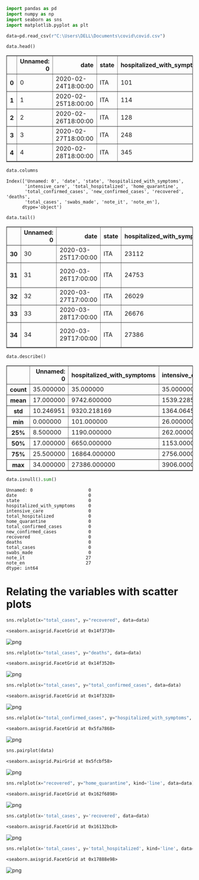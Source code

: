 ```python
import pandas as pd
import numpy as np
import seaborn as sns
import matplotlib.pyplot as plt

```


```python
data=pd.read_csv(r"C:\Users\DELL\Documents\covid\covid.csv")
```


```python
data.head()
```




<div>
<style scoped>
    .dataframe tbody tr th:only-of-type {
        vertical-align: middle;
    }

    .dataframe tbody tr th {
        vertical-align: top;
    }

    .dataframe thead th {
        text-align: right;
    }
</style>
<table border="1" class="dataframe">
  <thead>
    <tr style="text-align: right;">
      <th></th>
      <th>Unnamed: 0</th>
      <th>date</th>
      <th>state</th>
      <th>hospitalized_with_symptoms</th>
      <th>intensive_care</th>
      <th>total_hospitalized</th>
      <th>home_quarantine</th>
      <th>total_confirmed_cases</th>
      <th>new_confirmed_cases</th>
      <th>recovered</th>
      <th>deaths</th>
      <th>total_cases</th>
      <th>swabs_made</th>
      <th>note_it</th>
      <th>note_en</th>
    </tr>
  </thead>
  <tbody>
    <tr>
      <th>0</th>
      <td>0</td>
      <td>2020-02-24T18:00:00</td>
      <td>ITA</td>
      <td>101</td>
      <td>26</td>
      <td>127</td>
      <td>94</td>
      <td>221</td>
      <td>221</td>
      <td>1</td>
      <td>7</td>
      <td>229</td>
      <td>4324</td>
      <td>NaN</td>
      <td>NaN</td>
    </tr>
    <tr>
      <th>1</th>
      <td>1</td>
      <td>2020-02-25T18:00:00</td>
      <td>ITA</td>
      <td>114</td>
      <td>35</td>
      <td>150</td>
      <td>162</td>
      <td>311</td>
      <td>90</td>
      <td>1</td>
      <td>10</td>
      <td>322</td>
      <td>8623</td>
      <td>NaN</td>
      <td>NaN</td>
    </tr>
    <tr>
      <th>2</th>
      <td>2</td>
      <td>2020-02-26T18:00:00</td>
      <td>ITA</td>
      <td>128</td>
      <td>36</td>
      <td>164</td>
      <td>221</td>
      <td>385</td>
      <td>74</td>
      <td>3</td>
      <td>12</td>
      <td>400</td>
      <td>9587</td>
      <td>NaN</td>
      <td>NaN</td>
    </tr>
    <tr>
      <th>3</th>
      <td>3</td>
      <td>2020-02-27T18:00:00</td>
      <td>ITA</td>
      <td>248</td>
      <td>56</td>
      <td>304</td>
      <td>284</td>
      <td>588</td>
      <td>203</td>
      <td>45</td>
      <td>17</td>
      <td>650</td>
      <td>12014</td>
      <td>NaN</td>
      <td>NaN</td>
    </tr>
    <tr>
      <th>4</th>
      <td>4</td>
      <td>2020-02-28T18:00:00</td>
      <td>ITA</td>
      <td>345</td>
      <td>64</td>
      <td>409</td>
      <td>412</td>
      <td>821</td>
      <td>233</td>
      <td>46</td>
      <td>21</td>
      <td>888</td>
      <td>15695</td>
      <td>NaN</td>
      <td>NaN</td>
    </tr>
  </tbody>
</table>
</div>




```python
data.columns
```




    Index(['Unnamed: 0', 'date', 'state', 'hospitalized_with_symptoms',
           'intensive_care', 'total_hospitalized', 'home_quarantine',
           'total_confirmed_cases', 'new_confirmed_cases', 'recovered', 'deaths',
           'total_cases', 'swabs_made', 'note_it', 'note_en'],
          dtype='object')




```python
data.tail()
```




<div>
<style scoped>
    .dataframe tbody tr th:only-of-type {
        vertical-align: middle;
    }

    .dataframe tbody tr th {
        vertical-align: top;
    }

    .dataframe thead th {
        text-align: right;
    }
</style>
<table border="1" class="dataframe">
  <thead>
    <tr style="text-align: right;">
      <th></th>
      <th>Unnamed: 0</th>
      <th>date</th>
      <th>state</th>
      <th>hospitalized_with_symptoms</th>
      <th>intensive_care</th>
      <th>total_hospitalized</th>
      <th>home_quarantine</th>
      <th>total_confirmed_cases</th>
      <th>new_confirmed_cases</th>
      <th>recovered</th>
      <th>deaths</th>
      <th>total_cases</th>
      <th>swabs_made</th>
      <th>note_it</th>
      <th>note_en</th>
    </tr>
  </thead>
  <tbody>
    <tr>
      <th>30</th>
      <td>30</td>
      <td>2020-03-25T17:00:00</td>
      <td>ITA</td>
      <td>23112</td>
      <td>3489</td>
      <td>26601</td>
      <td>30920</td>
      <td>57521</td>
      <td>3491</td>
      <td>9362</td>
      <td>7503</td>
      <td>74386</td>
      <td>324445</td>
      <td>NaN</td>
      <td>NaN</td>
    </tr>
    <tr>
      <th>31</th>
      <td>31</td>
      <td>2020-03-26T17:00:00</td>
      <td>ITA</td>
      <td>24753</td>
      <td>3612</td>
      <td>28365</td>
      <td>33648</td>
      <td>62013</td>
      <td>4492</td>
      <td>10361</td>
      <td>8165</td>
      <td>80539</td>
      <td>361060</td>
      <td>pd-IT-0007</td>
      <td>pd-EN-0007</td>
    </tr>
    <tr>
      <th>32</th>
      <td>32</td>
      <td>2020-03-27T17:00:00</td>
      <td>ITA</td>
      <td>26029</td>
      <td>3732</td>
      <td>29761</td>
      <td>36653</td>
      <td>66414</td>
      <td>4401</td>
      <td>10950</td>
      <td>9134</td>
      <td>86498</td>
      <td>394079</td>
      <td>NaN</td>
      <td>NaN</td>
    </tr>
    <tr>
      <th>33</th>
      <td>33</td>
      <td>2020-03-28T17:00:00</td>
      <td>ITA</td>
      <td>26676</td>
      <td>3856</td>
      <td>30532</td>
      <td>39533</td>
      <td>70065</td>
      <td>3651</td>
      <td>12384</td>
      <td>10023</td>
      <td>92472</td>
      <td>429526</td>
      <td>NaN</td>
      <td>NaN</td>
    </tr>
    <tr>
      <th>34</th>
      <td>34</td>
      <td>2020-03-29T17:00:00</td>
      <td>ITA</td>
      <td>27386</td>
      <td>3906</td>
      <td>31292</td>
      <td>42588</td>
      <td>73880</td>
      <td>3815</td>
      <td>13030</td>
      <td>10779</td>
      <td>97689</td>
      <td>454030</td>
      <td>pd-IT-0009</td>
      <td>pd-EN-0009</td>
    </tr>
  </tbody>
</table>
</div>




```python
data.describe()
```




<div>
<style scoped>
    .dataframe tbody tr th:only-of-type {
        vertical-align: middle;
    }

    .dataframe tbody tr th {
        vertical-align: top;
    }

    .dataframe thead th {
        text-align: right;
    }
</style>
<table border="1" class="dataframe">
  <thead>
    <tr style="text-align: right;">
      <th></th>
      <th>Unnamed: 0</th>
      <th>hospitalized_with_symptoms</th>
      <th>intensive_care</th>
      <th>total_hospitalized</th>
      <th>home_quarantine</th>
      <th>total_confirmed_cases</th>
      <th>new_confirmed_cases</th>
      <th>recovered</th>
      <th>deaths</th>
      <th>total_cases</th>
      <th>swabs_made</th>
    </tr>
  </thead>
  <tbody>
    <tr>
      <th>count</th>
      <td>35.000000</td>
      <td>35.000000</td>
      <td>35.000000</td>
      <td>35.000000</td>
      <td>35.000000</td>
      <td>35.000000</td>
      <td>35.000000</td>
      <td>35.000000</td>
      <td>35.000000</td>
      <td>35.000000</td>
      <td>35.000000</td>
    </tr>
    <tr>
      <th>mean</th>
      <td>17.000000</td>
      <td>9742.600000</td>
      <td>1539.228571</td>
      <td>11281.857143</td>
      <td>11466.942857</td>
      <td>22748.771429</td>
      <td>2110.857143</td>
      <td>3341.657143</td>
      <td>2646.942857</td>
      <td>28737.371429</td>
      <td>137260.485714</td>
    </tr>
    <tr>
      <th>std</th>
      <td>10.246951</td>
      <td>9320.218169</td>
      <td>1364.064581</td>
      <td>10680.802798</td>
      <td>13293.109179</td>
      <td>23848.957586</td>
      <td>1637.750414</td>
      <td>4034.089386</td>
      <td>3306.511730</td>
      <td>31140.590349</td>
      <td>134884.899167</td>
    </tr>
    <tr>
      <th>min</th>
      <td>0.000000</td>
      <td>101.000000</td>
      <td>26.000000</td>
      <td>127.000000</td>
      <td>94.000000</td>
      <td>221.000000</td>
      <td>74.000000</td>
      <td>1.000000</td>
      <td>7.000000</td>
      <td>229.000000</td>
      <td>4324.000000</td>
    </tr>
    <tr>
      <th>25%</th>
      <td>8.500000</td>
      <td>1190.000000</td>
      <td>262.000000</td>
      <td>1452.000000</td>
      <td>1030.000000</td>
      <td>2484.500000</td>
      <td>485.500000</td>
      <td>218.000000</td>
      <td>93.000000</td>
      <td>2795.500000</td>
      <td>27846.500000</td>
    </tr>
    <tr>
      <th>50%</th>
      <td>17.000000</td>
      <td>6650.000000</td>
      <td>1153.000000</td>
      <td>7803.000000</td>
      <td>5036.000000</td>
      <td>12839.000000</td>
      <td>2116.000000</td>
      <td>1258.000000</td>
      <td>1016.000000</td>
      <td>15113.000000</td>
      <td>86011.000000</td>
    </tr>
    <tr>
      <th>75%</th>
      <td>25.500000</td>
      <td>16864.000000</td>
      <td>2756.000000</td>
      <td>19620.000000</td>
      <td>20650.500000</td>
      <td>40270.500000</td>
      <td>3631.500000</td>
      <td>5600.500000</td>
      <td>4428.500000</td>
      <td>50299.500000</td>
      <td>220054.000000</td>
    </tr>
    <tr>
      <th>max</th>
      <td>34.000000</td>
      <td>27386.000000</td>
      <td>3906.000000</td>
      <td>31292.000000</td>
      <td>42588.000000</td>
      <td>73880.000000</td>
      <td>4821.000000</td>
      <td>13030.000000</td>
      <td>10779.000000</td>
      <td>97689.000000</td>
      <td>454030.000000</td>
    </tr>
  </tbody>
</table>
</div>




```python
data.isnull().sum()
```




    Unnamed: 0                     0
    date                           0
    state                          0
    hospitalized_with_symptoms     0
    intensive_care                 0
    total_hospitalized             0
    home_quarantine                0
    total_confirmed_cases          0
    new_confirmed_cases            0
    recovered                      0
    deaths                         0
    total_cases                    0
    swabs_made                     0
    note_it                       27
    note_en                       27
    dtype: int64



# Relating the variables with scatter plots


```python
sns.relplot(x="total_cases", y="recovered", data=data)
```




    <seaborn.axisgrid.FacetGrid at 0x14f3730>




    
![png](output_8_1.png)
    



```python
sns.relplot(x="total_cases", y="deaths", data=data)
```




    <seaborn.axisgrid.FacetGrid at 0x14f3520>




    
![png](output_9_1.png)
    



```python
sns.relplot(x="total_cases", y="total_confirmed_cases", data=data)
```




    <seaborn.axisgrid.FacetGrid at 0x14f3328>




    
![png](output_10_1.png)
    



```python
sns.relplot(x="total_confirmed_cases", y="hospitalized_with_symptoms", hue='recovered', data=data)
```




    <seaborn.axisgrid.FacetGrid at 0x5fa7868>




    
![png](output_11_1.png)
    



```python
sns.pairplot(data)
```




    <seaborn.axisgrid.PairGrid at 0x5fcbf58>




    
![png](output_12_1.png)
    



```python
sns.relplot(x="recovered", y="home_quarantine", kind='line', data=data)
```




    <seaborn.axisgrid.FacetGrid at 0x162f6898>




    
![png](output_13_1.png)
    



```python
sns.catplot(x='total_cases', y='recovered', data=data)
```




    <seaborn.axisgrid.FacetGrid at 0x16132bc8>




    
![png](output_14_1.png)
    



```python
sns.relplot(x='total_cases', y='total_hospitalized', kind='line', data=data)
```




    <seaborn.axisgrid.FacetGrid at 0x17888e98>




    
![png](output_15_1.png)
    



```python

```
